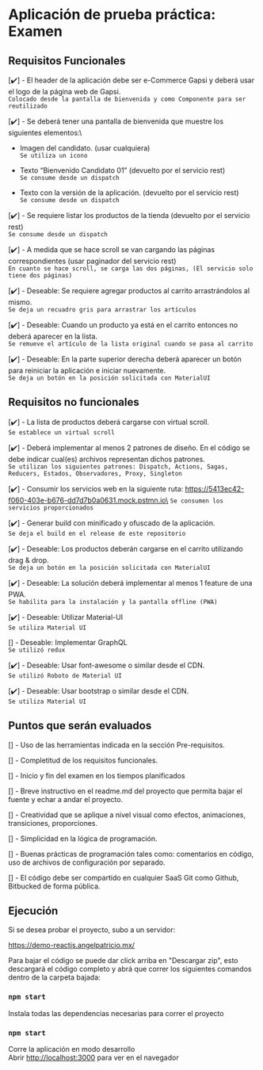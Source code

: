
# Aplicación de prueba práctica: Examen

  

## Requisitos Funcionales


[✔️] - El header de la aplicación debe ser e-Commerce Gapsi y deberá usar el logo de la página web de Gapsi.\
`Colocado desde la pantalla de bienvenida y como Componente para ser reutilizado`

[✔️] - Se deberá tener una pantalla de bienvenida que muestre los siguientes elementos:\

- Imagen del candidato. (usar cualquiera)\
`Se utiliza un icono`

- Texto “Bienvenido Candidato 01” (devuelto por el servicio rest)\
`Se consume desde un dispatch`

- Texto con la versión de la aplicación. (devuelto por el servicio rest)\
`Se consume desde un dispatch`

[✔️] - Se requiere listar los productos de la tienda (devuelto por el servicio rest)\
`Se consume desde un dispatch`

[✔️] - A medida que se hace scroll se van cargando las páginas correspondientes (usar paginador del servicio rest)\
`En cuanto se hace scroll, se carga las dos páginas, (El servicio solo tiene dos páginas)`

[✔️] - Deseable: Se requiere agregar productos al carrito arrastrándolos al mismo.\
`Se deja un recuadro gris para arrastrar los artículos`

[✔️] - Deseable: Cuando un producto ya está en el carrito entonces no deberá aparecer en la lista.\
`Se remueve el artículo de la lista original cuando se pasa al carrito`

[✔️] - Deseable: En la parte superior derecha deberá aparecer un botón para reiniciar la aplicación e iniciar nuevamente.\
`Se deja un botón en la posición solicitada con MaterialUI`

## Requisitos no funcionales

[✔️] - La lista de productos deberá cargarse con virtual scroll.\
`Se establece un virtual scroll`

[✔️] - Deberá implementar al menos 2 patrones de diseño. En el código se debe indicar cual(es) archivos representan dichos patrones.\
`Se utilizan los siguientes patrones: Dispatch, Actions, Sagas, Reducers, Estados, Observadores, Proxy, Singleton`

[✔️] - Consumir los servicios web en la siguiente ruta: https://5413ec42-f060-403e-b676-dd7d7b0a0631.mock.pstmn.io\
`Se consumen los servicios proporcionados`

[✔️] - Generar build con minificado y ofuscado de la aplicación.\
`Se deja el build en el release de este repositorio`

[✔️] - Deseable: Los productos deberán cargarse en el carrito utilizando drag & drop.\
`Se deja un botón en la posición solicitada con MaterialUI`

[✔️] - Deseable: La solución deberá implementar al menos 1 feature de una PWA.\
`Se habilita para la instalación y la pantalla offline (PWA)`

[✔️] - Deseable: Utilizar Material-UI\
`Se utiliza Material UI`

[] - Deseable: Implementar GraphQL\
`Se utilizó redux`

[✔️] - Deseable: Usar font-awesome o similar desde el CDN.\
`Se utilizó Roboto de Material UI`

[✔️] - Deseable: Usar bootstrap o similar desde el CDN.\
`Se utiliza Material UI`

## Puntos que serán evaluados
[] - Uso de las herramientas indicada en la sección Pre-requisitos.

[] - Completitud de los requisitos funcionales.

[] - Inicio y fin del examen en los tiempos planificados

[] - Breve instructivo en el readme.md del proyecto que permita bajar el fuente y echar a andar el proyecto.

[] - Creatividad que se aplique a nivel visual como efectos, animaciones, transiciones, proporciones.

[] - Simplicidad en la lógica de programación.

[] - Buenas prácticas de programación tales como: comentarios en código, uso de archivos de configuración por separado.

[] - El código debe ser compartido en cualquier SaaS Git como Github, Bitbucked de forma pública.

## Ejecución

Si se desea probar el proyecto, subo a un servidor:

https://demo-reactjs.angelpatricio.mx/

Para bajar el código se puede dar click arriba en "Descargar zip", esto descargará el código completo y abrá que correr los siguientes comandos dentro de la carpeta bajada:

### `npm start`

Instala todas las dependencias necesarias para correr el proyecto

### `npm start`

Corre la aplicación en modo desarrollo\
Abrir [http://localhost:3000](http://localhost:3000) para ver en el navegador
